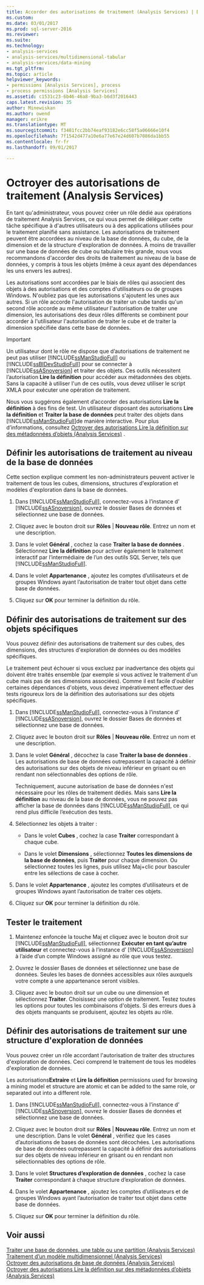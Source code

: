 ```yaml
---
title: Accorder des autorisations de traitement (Analysis Services) | Documents Microsoft
ms.custom: 
ms.date: 03/01/2017
ms.prod: sql-server-2016
ms.reviewer: 
ms.suite: 
ms.technology:
- analysis-services
- analysis-services/multidimensional-tabular
- analysis-services/data-mining
ms.tgt_pltfrm: 
ms.topic: article
helpviewer_keywords:
- permissions [Analysis Services], process
- process permissions [Analysis Services]
ms.assetid: c1531c23-6b46-46a8-9ba3-b6d3f2016443
caps.latest.revision: 35
author: Minewiskan
ms.author: owend
manager: erikre
ms.translationtype: MT
ms.sourcegitcommit: f3481fcc2bb74eaf93182e6cc58f5a06666e10f4
ms.openlocfilehash: 7f1542d477a10e6a77e67e24d607b7086da1bb55
ms.contentlocale: fr-fr
ms.lasthandoff: 09/01/2017

---
```

# <a name="grant-process-permissions-analysis-services"></a>Octroyer des autorisations de traitement (Analysis Services)
  En tant qu'administrateur, vous pouvez créer un rôle dédié aux opérations de traitement Analysis Services, ce qui vous permet de déléguer cette tâche spécifique à d'autres utilisateurs ou à des applications utilisées pour le traitement planifié sans assistance. Les autorisations de traitement peuvent être accordées au niveau de la base de données, du cube, de la dimension et de la structure d'exploration de données. À moins de travailler sur une base de données de cube ou tabulaire très grande, nous vous recommandons d'accorder des droits de traitement au niveau de la base de données, y compris à tous les objets (même à ceux ayant des dépendances les uns envers les autres).  
  
 Les autorisations sont accordées par le biais de rôles qui associent des objets à des autorisations et des comptes d'utilisateurs ou de groupes Windows. N'oubliez pas que les autorisations s'ajoutent les unes aux autres. Si un rôle accorde l'autorisation de traiter un cube tandis qu'un second rôle accorde au même utilisateur l'autorisation de traiter une dimension, les autorisations des deux rôles différents se combinent pour accorder à l'utilisateur l'autorisation de traiter le cube et de traiter la dimension spécifiée dans cette base de données.  
  
> [!IMPORTANT]  
>  Un utilisateur dont le rôle ne dispose que d’autorisations de traitement ne peut pas utiliser [!INCLUDE[ssManStudioFull](../../includes/ssmanstudiofull-md.md)] ou [!INCLUDE[ssBIDevStudioFull](../../includes/ssbidevstudiofull-md.md)] pour se connecter à [!INCLUDE[ssASnoversion](../../includes/ssasnoversion-md.md)] et traiter des objets. Ces outils nécessitent l’autorisation **Lire la définition** pour accéder aux métadonnées des objets. Sans la capacité à utiliser l'un de ces outils, vous devez utiliser le script XMLA pour exécuter une opération de traitement.  
>   
>  Nous vous suggérons également d’accorder des autorisations **Lire la définition** à des fins de test. Un utilisateur disposant des autorisations **Lire la définition** et **Traiter la base de données** peut traiter des objets dans [!INCLUDE[ssManStudioFull](../../includes/ssmanstudiofull-md.md)]de manière interactive. Pour plus d’informations, consultez [Octroyer des autorisations Lire la définition sur des métadonnées d’objets &#40;Analysis Services&#41;](../../analysis-services/multidimensional-models/grant-read-definition-permissions-on-object-metadata-analysis-services.md) .  
  
## <a name="set-processing-permissions-at-the-database-level"></a>Définir les autorisations de traitement au niveau de la base de données  
 Cette section explique comment les non-administrateurs peuvent activer le traitement de tous les cubes, dimensions, structures d'exploration et modèles d'exploration dans la base de données.  
  
1.  Dans [!INCLUDE[ssManStudioFull](../../includes/ssmanstudiofull-md.md)], connectez-vous à l’instance d’ [!INCLUDE[ssASnoversion](../../includes/ssasnoversion-md.md)], ouvrez le dossier Bases de données et sélectionnez une base de données.  
  
2.  Cliquez avec le bouton droit sur **Rôles** | **Nouveau rôle**. Entrez un nom et une description.  
  
3.  Dans le volet **Général** , cochez la case **Traiter la base de données** . Sélectionnez **Lire la définition** pour activer également le traitement interactif par l’intermédiaire de l’un des outils SQL Server, tels que [!INCLUDE[ssManStudioFull](../../includes/ssmanstudiofull-md.md)].  
  
4.  Dans le volet **Appartenance** , ajoutez les comptes d’utilisateurs et de groupes Windows ayant l’autorisation de traiter tout objet dans cette base de données.  
  
5.  Cliquez sur **OK** pour terminer la définition du rôle.  
  
## <a name="set-processing-permissions-on-individual-objects"></a>Définir des autorisations de traitement sur des objets spécifiques  
 Vous pouvez définir des autorisations de traitement sur des cubes, des dimensions, des structures d'exploration de données ou des modèles spécifiques.  
  
 Le traitement peut échouer si vous excluez par inadvertance des objets qui doivent être traités ensemble (par exemple si vous activez le traitement d'un cube mais pas de ses dimensions associées). Comme il est facile d'oublier certaines dépendances d'objets, vous devez impérativement effectuer des tests rigoureux lors de la définition des autorisations sur des objets spécifiques.  
  
1.  Dans [!INCLUDE[ssManStudioFull](../../includes/ssmanstudiofull-md.md)], connectez-vous à l’instance d’ [!INCLUDE[ssASnoversion](../../includes/ssasnoversion-md.md)], ouvrez le dossier Bases de données et sélectionnez une base de données.  
  
2.  Cliquez avec le bouton droit sur **Rôles** | **Nouveau rôle**. Entrez un nom et une description.  
  
3.  Dans le volet **Général** , décochez la case **Traiter la base de données** . Les autorisations de base de données outrepassent la capacité à définir des autorisations sur des objets de niveau inférieur en grisant ou en rendant non sélectionnables des options de rôle.  
  
     Techniquement, aucune autorisation de base de données n'est nécessaire pour les rôles de traitement dédiés. Mais sans **Lire la définition** au niveau de la base de données, vous ne pouvez pas afficher la base de données dans [!INCLUDE[ssManStudioFull](../../includes/ssmanstudiofull-md.md)], ce qui rend plus difficile l’exécution des tests.  
  
4.  Sélectionnez les objets à traiter :  
  
    -   Dans le volet **Cubes** , cochez la case **Traiter** correspondant à chaque cube.  
  
    -   Dans le volet **Dimensions** , sélectionnez **Toutes les dimensions de la base de données**, puis **Traiter** pour chaque dimension. Ou sélectionnez toutes les lignes, puis utilisez Maj+clic pour basculer entre les sélections de case à cocher.  
  
5.  Dans le volet **Appartenance** , ajoutez les comptes d’utilisateurs et de groupes Windows ayant l’autorisation de traiter ces objets.  
  
6.  Cliquez sur **OK** pour terminer la définition du rôle.  
  
## <a name="test-processing"></a>Tester le traitement  
  
1.  Maintenez enfoncée la touche Maj et cliquez avec le bouton droit sur [!INCLUDE[ssManStudioFull](../../includes/ssmanstudiofull-md.md)], sélectionnez **Exécuter en tant qu’autre utilisateur** et connectez-vous à l’instance d’ [!INCLUDE[ssASnoversion](../../includes/ssasnoversion-md.md)] à l’aide d’un compte Windows assigné au rôle que vous testez.  
  
2.  Ouvrez le dossier Bases de données et sélectionnez une base de données. Seules les bases de données accessibles aux rôles auxquels votre compte a une appartenance seront visibles.  
  
3.  Cliquez avec le bouton droit sur un cube ou une dimension et sélectionnez **Traiter**. Choisissez une option de traitement. Testez toutes les options pour toutes les combinaisons d'objets. Si des erreurs dues à des objets manquants se produisent, ajoutez les objets au rôle.  
  
## <a name="set-processing-permissions-on-a-data-mining-structure"></a>Définir des autorisations de traitement sur une structure d'exploration de données  
 Vous pouvez créer un rôle accordant l'autorisation de traiter des structures d'exploration de données. Ceci comprend le traitement de tous les modèles d'exploration de données.  
  
 Les autorisations**Extraire** et **Lire la définition** permissions used for browsing a mining model et structure are atomic et can be added to the same role, or separated out into a different role.  
  
1.  Dans [!INCLUDE[ssManStudioFull](../../includes/ssmanstudiofull-md.md)], connectez-vous à l’instance d’ [!INCLUDE[ssASnoversion](../../includes/ssasnoversion-md.md)], ouvrez le dossier Bases de données et sélectionnez une base de données.  
  
2.  Cliquez avec le bouton droit sur **Rôles** | **Nouveau rôle**. Entrez un nom et une description. Dans le volet **Général** , vérifiez que les cases d’autorisations de bases de données sont décochées. Les autorisations de base de données outrepassent la capacité à définir des autorisations sur des objets de niveau inférieur en grisant ou en rendant non sélectionnables des options de rôle.  
  
3.  Dans le volet **Structures d’exploration de données** , cochez la case **Traiter** correspondant à chaque structure d’exploration de données.  
  
4.  Dans le volet **Appartenance** , ajoutez les comptes d’utilisateurs et de groupes Windows ayant l’autorisation de traiter tout objet dans cette base de données.  
  
5.  Cliquez sur **OK** pour terminer la définition du rôle.  
  
## <a name="see-also"></a>Voir aussi  
 [Traiter une base de données, une table ou une partition &#40;Analysis Services&#41;](../../analysis-services/tabular-models/process-database-table-or-partition-analysis-services.md)   
 [Traitement d’un modèle multidimensionnel &#40;Analysis Services&#41;](../../analysis-services/multidimensional-models/processing-a-multidimensional-model-analysis-services.md)   
 [Octroyer des autorisations de base de données &#40;Analysis Services&#41;](../../analysis-services/multidimensional-models/grant-database-permissions-analysis-services.md)   
 [Octroyer des autorisations Lire la définition sur des métadonnées d’objets &#40;Analysis Services&#41;](../../analysis-services/multidimensional-models/grant-read-definition-permissions-on-object-metadata-analysis-services.md)  
  
  
